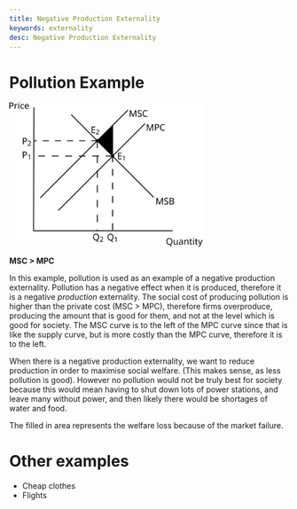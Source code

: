```yaml
---
title: Negative Production Externality
keywords: externality
desc: Negative Production Externality
---
```


# Pollution Example #

<img src="../diagrams/negative_production_externality.svg#mono-black" alt="Negative Production Externality Diagram" style="width:70%;"/>

**MSC > MPC**

In this example, pollution is used as an example of a negative production externality.
Pollution has a negative effect when it is produced, therefore it is a negative *production* externality.
The social cost of producing pollution is higher than the private cost (MSC > MPC), therefore firms overproduce, producing the amount that is good for them, and not at the level which is good for society. The MSC curve is to the left of the MPC curve since that is like the supply curve, but is more costly than the MPC curve, therefore it is to the left.

When there is a negative production externality, we want to reduce production in order to maximise social welfare. (This makes sense, as less pollution is good). However no pollution would not be truly best for society because this would mean having to shut down lots of power stations, and leave many without power, and then likely there would be shortages of water and food.

The filled in area represents the welfare loss because of the market failure.

# Other examples #
- Cheap clothes
- Flights
